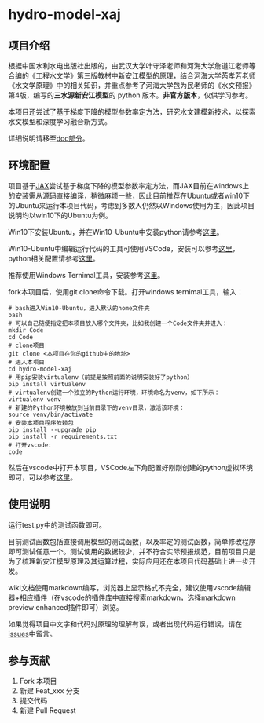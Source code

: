 # hydro-model-xaj

## 项目介绍

根据中国水利水电出版社出版的，由武汉大学叶守泽老师和河海大学詹道江老师等合编的《工程水文学》第三版教材中新安江模型的原理，结合河海大学芮孝芳老师《水文学原理》中的相关知识，并重点参考了河海大学包为民老师的《水文预报》第4版，编写的**三水源新安江模型**的 python 版本。**非官方版本**，仅供学习参考。

本项目还尝试了基于梯度下降的模型参数率定方法，研究水文建模新技术，以探索水文模型和深度学习融合新方式。

详细说明请移至[doc部分](https://github.com/OuyangWenyu/hydro-model-xaj/tree/master/doc)。

## 环境配置

项目基于[JAX](https://github.com/google/jax)尝试基于梯度下降的模型参数率定方法，而JAX目前在windows上的安装需从源码直接编译，稍微麻烦一些，因此目前推荐在Ubuntu或者win10下的Ubuntu来运行本项目代码，考虑到多数人仍然以Windows使用为主，因此项目说明均以win10下的Ubuntu为例。

Win10下安装Ubuntu，并在Win10-Ubuntu中安装python请参考[这里](https://github.com/OuyangWenyu/elks)。

Win10-Ubuntu中编辑运行代码的工具可使用VSCode，安装可以参考[这里](https://github.com/OuyangWenyu/hydrocpp/blob/main/1-basic-env/1.1-c_cpp-env.md#%E6%96%87%E6%9C%AC%E7%BC%96%E8%BE%91%E5%99%A8)，python相关配置请参考[这里](https://code.visualstudio.com/docs/python/python-tutorial)。

推荐使用Windows Ternimal工具，安装参考[这里](https://www.zhihu.com/question/323284458)。

fork本项目后，使用git clone命令下载。打开windows ternimal工具，输入：

```Shell
# bash进入Win10-Ubuntu，进入默认的home文件夹
bash
# 可以自己随便指定把本项目放入哪个文件夹，比如我创建一个Code文件夹并进入：
mkdir Code
cd Code
# clone项目
git clone <本项目在你的github中的地址>
# 进入本项目
cd hydro-model-xaj
# 用pip安装virtualenv（前提是按照前面的说明安装好了python）
pip install virtualenv
# virtualenv创建一个独立的Python运行环境，环境命名为venv，如下所示：
virtualenv venv
# 新建的Python环境被放到当前目录下的venv目录，激活该环境：
source venv/bin/activate
# 安装本项目程序依赖包
pip install --upgrade pip
pip install -r requirements.txt
# 打开vscode:
code
```

然后在vscode中打开本项目，VSCode左下角配置好刚刚创建的python虚拟环境即可，可以参考[这里](https://marketplace.visualstudio.com/items?itemName=ms-python.python)。

## 使用说明

运行test.py中的测试函数即可。

目前测试函数包括直接调用模型的测试函数，以及率定的测试函数，简单修改程序即可测试任意一个。测试使用的数据较少，并不符合实际预报规范，目前项目只是为了梳理新安江模型原理及其运算过程，实际应用还在本项目代码基础上进一步开发。

wiki文档使用markdown编写，浏览器上显示格式不完全，建议使用vscode编辑器+相应插件（在vscode的插件库中直接搜索markdown，选择markdown preview enhanced插件即可）浏览。

如果觉得项目中文字和代码对原理的理解有误，或者出现代码运行错误，请在[issues](https://github.com/OuyangWenyu/hydro-model-xaj/issues)中留言。

## 参与贡献

1. Fork 本项目
2. 新建 Feat_xxx 分支
3. 提交代码
4. 新建 Pull Request
